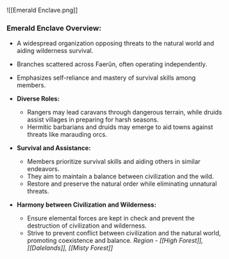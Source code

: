 ![[Emerald Enclave.png]]
### **Emerald Enclave Overview:**
  - A widespread organization opposing threats to the natural world and aiding wilderness survival.
  - Branches scattered across Faerûn, often operating independently.
  - Emphasizes self-reliance and mastery of survival skills among members.
  
- **Diverse Roles:**
  - Rangers may lead caravans through dangerous terrain, while druids assist villages in preparing for harsh seasons.
  - Hermitic barbarians and druids may emerge to aid towns against threats like marauding orcs.
  
- **Survival and Assistance:**
  - Members prioritize survival skills and aiding others in similar endeavors.
  - They aim to maintain a balance between civilization and the wild.
  - Restore and preserve the natural order while eliminating unnatural threats.
  
- **Harmony between Civilization and Wilderness:**
  - Ensure elemental forces are kept in check and prevent the destruction of civilization and wilderness.
  - Strive to prevent conflict between civilization and the natural world, promoting coexistence and balance.
*Region - [[High Forest]], [[Dalelands]], [[Misty Forest]]*